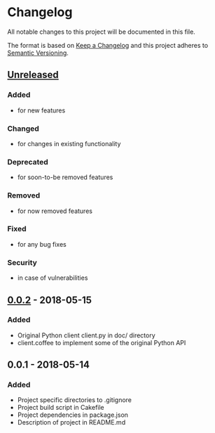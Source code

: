# Changelog
All notable changes to this project will be documented in this file.

The format is based on [Keep a Changelog](http://keepachangelog.com/en/1.0.0/)
and this project adheres to [Semantic Versioning](http://semver.org/spec/v2.0.0.html).

## [Unreleased]
### Added
- for new features
### Changed
- for changes in existing functionality
### Deprecated
- for soon-to-be removed features
### Removed
- for now removed features
### Fixed
- for any bug fixes
### Security
- in case of vulnerabilities

## [0.0.2] - 2018-05-15
### Added
- Original Python client client.py in doc/ directory
- client.coffee to implement some of the original Python API

## 0.0.1 - 2018-05-14
### Added
- Project specific directories to .gitignore
- Project build script in Cakefile
- Project dependencies in package.json
- Description of project in README.md

[Unreleased]: https://github.com/WIPACrepo/wipac-fc-node/compare/v0.0.2...HEAD
[0.0.2]: https://github.com/WIPACrepo/wipac-fc-node/compare/v0.0.1...v0.0.2
